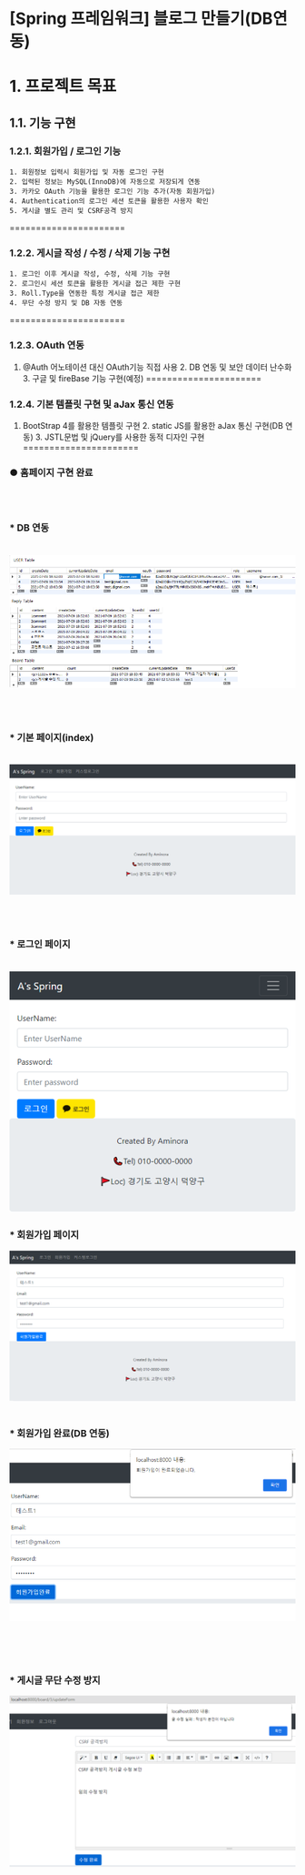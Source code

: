 [Spring 프레임워크]  블로그 만들기(DB연동)
======================

# 1. 프로젝트 목표
## 1.1. 기능 구현
### 1.2.1. 회원가입 / 로그인 기능
	1. 회원정보 입력시 회원가입 및 자동 로그인 구현 
	2. 입력된 정보는 MySQL(InnoDB)에 자동으로 저장되게 연동
	3. 카카오 OAuth 기능을 활용한 로그인 기능 추가(자동 회원가입)
	4. Authentication의 로그인 세션 토큰을 활용한 사용자 확인
	5. 게시글 별도 관리 및 CSRF공격 방지
======================

### 1.2.2. 게시글 작성 / 수정 / 삭제 기능 구현
	1. 로그인 이후 게시글 작성, 수정, 삭제 기능 구현 
	2. 로그인시 세션 토큰을 활용한 게시글 접근 제한 구현
	3. Roll.Type을 연동한 특정 게시글 접근 제한
	4. 무단 수정 방지 및 DB 자동 연동
======================

### 1.2.3. OAuth 연동 
  1. @Auth 어노테이션 대신 OAuth기능 직접 사용 
	2. DB 연동 및 보안 데이터 난수화
	3. 구글 및 fireBase 기능 구현(예정) 
======================

### 1.2.4. 기본 템플릿 구현 및 aJax 통신 연동 
  1. BootStrap 4를 활용한 템플릿 구현
	2. static JS를 활용한 aJax 통신 구현(DB 연동)
	3. JSTL문법 및 jQuery를 사용한 동적 디자인 구현
======================

  
  ### ● 홈페이지 구현 완료

  <br/><br/>
### * DB 연동    <br/><br/>
![ex_screenshot](./RDBMS.png)    



<br/><br/>
### * 기본 페이지(index)  <br/><br/>
 ![ex_screenshot](./페이지1.png)   <br/> 


<br/><br/>
### * 로그인 페이지  <br/><br/>
  ![ex_screenshot](./페이지2.png) <br/>    

### * 회원가입 페이지  <br/>
 ![ex_screenshot](./페이지3_1.png)<br/><br/>
 ### * 회원가입 완료(DB 연동) <br/>
 ![ex_screenshot](./페이지3.png)    

<br/><br/><br/>
### * 게시글 무단 수정 방지  <br/>
   ![ex_screenshot](./공격방지.png)   <br/> 


